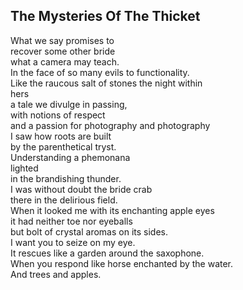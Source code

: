 The Mysteries Of The Thicket
----------------------------
What we say promises to  
recover some other bride  
what a camera may teach.  
In the face of so many evils to functionality.  
Like the raucous salt of stones the night within  
hers  
a tale we divulge in passing,  
with notions of respect  
and a passion for photography and photography  
I saw how roots are built  
by the parenthetical tryst.  
Understanding a phemonana  
lighted  
in the brandishing thunder.  
I was without doubt the bride crab  
there in the delirious field.  
When it looked me with its enchanting apple eyes  
it had neither toe nor eyeballs  
but bolt of crystal aromas on its sides.  
I want you to seize on my eye.  
It rescues like a garden around the saxophone.  
When you respond like horse enchanted by the water.  
And trees and apples.  
